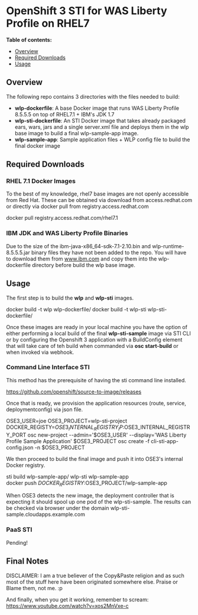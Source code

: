 # OpenShift 3 STI for WAS Liberty Profile on RHEL7  

**Table of contents:**

* [Overview](#overview)
* [Required Downloads](#requirememts)
* [Usage](#usage)

## Overview

The following repo contains 3 directories with the files needed to build:

* **wlp-dockerfile**: A base Docker image that runs WAS Liberty Profile 8.5.5.5 on top of RHEL7.1 + IBM's JDK 1.7
* **wlp-sti-dockerfile**: An STI Docker image that takes already packaged ears, wars, jars and a single server.xml file and deploys them in the wlp base image to build a final wlp-sample-app image. 
* **wlp-sample-app**: Sample application files + WLP config file to build the final docker image 

## Required Downloads

### RHEL 7.1 Docker Images 

To the best of my knowledge, rhel7 base images are not openly accessible from Red Hat. These can be obtained via download from access.redhat.com or directly via docker pull from registry.access.redhat.com

   docker pull registry.access.redhat.com/rhel7.1

### IBM JDK and WAS Liberty Profile Binaries

Due to the size of the ibm-java-x86_64-sdk-7.1-2.10.bin and wlp-runtime-8.5.5.5.jar binary files they have not been added to the repo. You will have to download them from www.ibm.com and copy them into the wlp-dockerfile directory before build the wlp base image.

## Usage

The first step is to build the **wlp** and **wlp-sti** images. 

   docker build -t wlp wlp-dockerfile/
   docker build -t wlp-sti wlp-sti-dockerfile/

Once these images are ready in your local machine you have the option of either performing a local build of the final **wlp-sti-sample** image via STI CLI or by configuring the Openshift 3 application with a BuildConfig element that will take care of teh build when commanded via **osc start-build** or when invoked via webhook.  

### Command Line Interface STI

This method has the prerequisite of having the sti command line installed. 

   https://github.com/openshift/source-to-image/releases  

Once that is ready, we provision the application resources (route, service, deploymentconfig) via json file.

   OSE3_USER=joe
   OSE3_PROJECT=wlp-sti-project
   DOCKER_REGISTY=$OSE3_INTERNAL_REGISTRY_IP:$OSE3_INTERNAL_REGISTRY_PORT
   osc new-project --admin='$OSE3_USER' --display='WAS Liberty Profile Sample Application' $OSE3_PROJECT
   osc create -f cli-sti-app-config.json -n $OSE3_PROJECT

We then proceed to build the final image and push it into OSE3's internal Docker registry.  

   sti build wlp-sample-app/ wlp-sti wlp-sample-app   
   docker push $DOCKER_REGISTRY:$OSE3_PROJECT/wlp-sample-app

When OSE3 detects the new image, the deployment controller that is expecting it should spool up one pod of the wlp-sti-sample. The results can be checked via browser under the domain wlp-sti-sample.cloudapps.example.com 

### PaaS STI

Pending!

## Final Notes 

DISCLAIMER: I am a true believer of the Copy&Paste religion and as such most of the stuff here have been originated somewhere else. Praise or Blame them, not me. :p  

And finally, when you get it working, remember to scream: https://www.youtube.com/watch?v=xos2MnVxe-c
